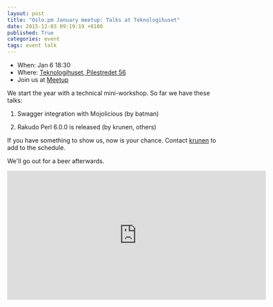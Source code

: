 ```yaml
---
layout: post
title: "Oslo.pm January meetup: Talks at Teknologihuset"
date: 2015-12-03 09:19:19 +0100
published: True
categories: event
tags: event talk
---
```


* When: Jan 6 18:30
* Where: [Teknologihuset, Pilestredet 56](https://maps.google.com/maps?f=q&hl=en&q=Pilestredet+56%2C+Oslo%2C+no)
* Join us at [Meetup](https://www.meetup.com/Oslo-pm/events/227182136/)

We start the year with a technical mini-workshop. So far we have these talks:

1. Swagger integration with Mojolicious (by batman)

2. Rakudo Perl 6.0.0 is released (by krunen, others)

If you have something to show us, now is your chance. Contact <a href="http://www.meetup.com/Oslo-pm/members/131742022/">krunen</a> to add to the schedule.

We&#39;ll go out for a beer afterwards.

<iframe class="google-maps" src="https://www.google.com/maps/embed/v1/place?q=q=Pilestredet+56%2C+Oslo%2C+no&key=AIzaSyASIjsQVcDWLnkdszZ-yw13Qcs-iFk8Q4Y" width="600" height="300" frameborder="0" allowfullscreen></iframe>
